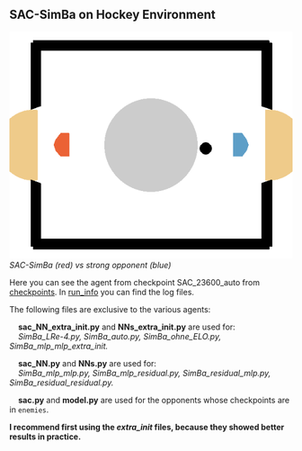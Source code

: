 ## SAC-SimBa on Hockey Environment

![SAC-SimBa vs strong opponent](../../assets/SimBa_vs_strong_opp.gif)  
*SAC-SimBa (red) vs strong opponent (blue)*

Here you can see the agent from checkpoint SAC_23600_auto from [checkpoints](./checkpoints/). 
In [run_info](./run_info/) you can find the log files.  

The following files are exclusive to the various agents:

&nbsp;&nbsp;&nbsp;&nbsp;**sac_NN_extra_init.py** and **NNs_extra_init.py** are used for:  
&nbsp;&nbsp;&nbsp;&nbsp;_SimBa_LRe-4.py, SimBa_auto.py, SimBa_ohne_ELO.py, SimBa_mlp_mlp_extra_init._  

&nbsp;&nbsp;&nbsp;&nbsp;**sac_NN.py** and **NNs.py** are used for:  
&nbsp;&nbsp;&nbsp;&nbsp;_SimBa_mlp_mlp.py, SimBa_mlp_residual.py, SimBa_residual_mlp.py, SimBa_residual_residual.py._  

&nbsp;&nbsp;&nbsp;&nbsp;**sac.py** and **model.py** are used for the opponents whose checkpoints are in `enemies`.  

  
**I recommend first using the _extra_init_ files, because they showed better results in practice.**
